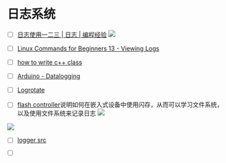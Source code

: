 # 日志系统
- [ ] [日志使用一二三 | 日志 | 编程经验](https://www.youtube.com/watch?v=Kk32qkhgKbg&pp=ygUM5pel5b-X57O757uf)
![](https://hackmd.io/_uploads/rJog5qp8n.png)
- [ ] [Linux Commands for Beginners 13 - Viewing Logs](https://www.youtube.com/watch?v=Ei276TjyxCA&t=490s)
- [ ] [how to write c++ class](https://www.youtube.com/watch?v=3dHBFBw13E0&t=300s)
- [ ] [Arduino - Datalogging](https://www.youtube.com/watch?v=HDXnRjlacdQ)
- [ ] [Logrotate](https://www.youtube.com/watch?v=0U2RMbzKUCY&pp=ygURc2hlbGwgIGxvZyByb3RhdGU%3D)
- [ ] [flash controller](https://www.youtube.com/watch?v=iGCU0ynkl_M)说明如何在嵌入式设备中使用闪存，从而可以学习文件系统，以及使用文件系统来记录日志
![](https://hackmd.io/_uploads/rJFshcp82.png)


![](https://hackmd.io/_uploads/Hk3Kn5pIn.png)

- [ ] [logger src](https://github.com/bschiffthaler/BSlogger/tree/master/src)

- [ ] [](https://www.youtube.com/watch?v=HDXnRjlacdQ&t=96s)

